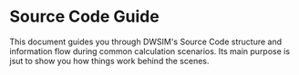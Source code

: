 # Source Code Guide

This document guides you through DWSIM's Source Code structure and information flow during common calculation scenarios. Its main purpose is jsut to show you how things work behind the scenes.
